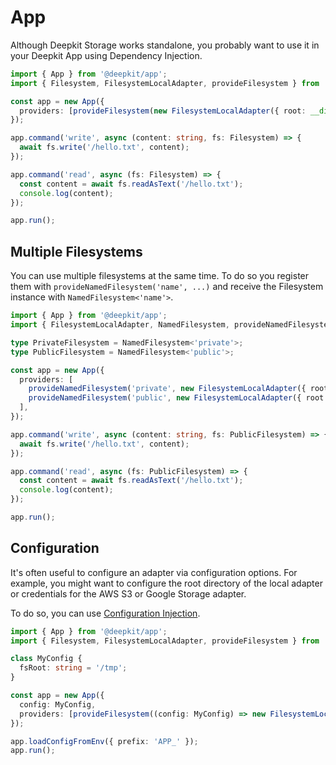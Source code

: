 # App

Although Deepkit Storage works standalone, you probably want to use it in your Deepkit App using Dependency Injection.

```typescript
import { App } from '@deepkit/app';
import { Filesystem, FilesystemLocalAdapter, provideFilesystem } from '@deepkit/filesystem';

const app = new App({
  providers: [provideFilesystem(new FilesystemLocalAdapter({ root: __dirname + '/public' }))],
});

app.command('write', async (content: string, fs: Filesystem) => {
  await fs.write('/hello.txt', content);
});

app.command('read', async (fs: Filesystem) => {
  const content = await fs.readAsText('/hello.txt');
  console.log(content);
});

app.run();
```

## Multiple Filesystems

You can use multiple filesystems at the same time. To do so you register them with `provideNamedFilesystem('name', ...)` and receive the Filesystem instance with
`NamedFilesystem<'name'>`.

```typescript
import { App } from '@deepkit/app';
import { FilesystemLocalAdapter, NamedFilesystem, provideNamedFilesystem } from '@deepkit/filesystem';

type PrivateFilesystem = NamedFilesystem<'private'>;
type PublicFilesystem = NamedFilesystem<'public'>;

const app = new App({
  providers: [
    provideNamedFilesystem('private', new FilesystemLocalAdapter({ root: '/tmp/dir1' })),
    provideNamedFilesystem('public', new FilesystemLocalAdapter({ root: '/tmp/dir2' })),
  ],
});

app.command('write', async (content: string, fs: PublicFilesystem) => {
  await fs.write('/hello.txt', content);
});

app.command('read', async (fs: PublicFilesystem) => {
  const content = await fs.readAsText('/hello.txt');
  console.log(content);
});

app.run();
```

## Configuration

It's often useful to configure an adapter via configuration options. For example, you might want to configure the root directory of the local adapter
or credentials for the AWS S3 or Google Storage adapter.

To do so, you can use [Configuration Injection](../app/configuration.md).

```typescript
import { App } from '@deepkit/app';
import { Filesystem, FilesystemLocalAdapter, provideFilesystem } from '@deepkit/filesystem';

class MyConfig {
  fsRoot: string = '/tmp';
}

const app = new App({
  config: MyConfig,
  providers: [provideFilesystem((config: MyConfig) => new FilesystemLocalAdapter({ root: config.fsRoot }))],
});

app.loadConfigFromEnv({ prefix: 'APP_' });
app.run();
```
